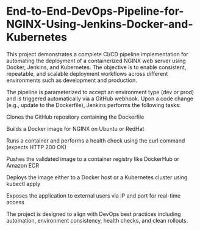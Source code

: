 # End-to-End-DevOps-Pipeline-for-NGINX-Using-Jenkins-Docker-and-Kubernetes
This project demonstrates a complete CI/CD pipeline implementation for automating the deployment of a containerized NGINX web server using Docker, Jenkins, and Kubernetes. The objective is to enable consistent, repeatable, and scalable deployment workflows across different environments such as development and production.

The pipeline is parameterized to accept an environment type (dev or prod) and is triggered automatically via a GitHub webhook. Upon a code change (e.g., update to the Dockerfile), Jenkins performs the following tasks:

Clones the GitHub repository containing the Dockerfile

Builds a Docker image for NGINX on Ubuntu or RedHat

Runs a container and performs a health check using the curl command (expects HTTP 200 OK)

Pushes the validated image to a container registry like DockerHub or Amazon ECR

Deploys the image either to a Docker host or a Kubernetes cluster using kubectl apply

Exposes the application to external users via IP and port for real-time access

The project is designed to align with DevOps best practices including automation, environment consistency, health checks, and clean rollouts.
